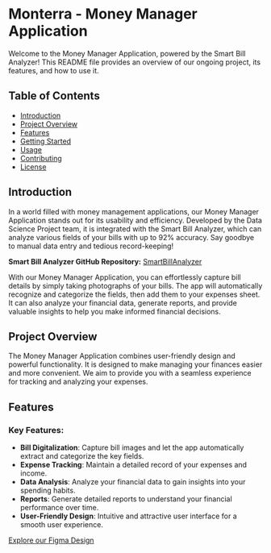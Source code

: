 # Monterra - Money Manager Application
Welcome to the Money Manager Application, powered by the Smart Bill Analyzer! This README file provides an overview of our ongoing project, its features, and how to use it.

## Table of Contents
- [Introduction](#introduction)
- [Project Overview](#project-overview)
- [Features](#features)
- [Getting Started](#getting-started)
- [Usage](#usage)
- [Contributing](#contributing)
- [License](#license)

## Introduction

In a world filled with money management applications, our Money Manager Application stands out for its usability and efficiency. Developed by the Data Science Project team, it is integrated with the Smart Bill Analyzer, which can analyze various fields of your bills with up to 92% accuracy. Say goodbye to manual data entry and tedious record-keeping!

**Smart Bill Analyzer GitHub Repository:** [SmartBillAnalyzer](https://github.com/malshanCS/SmartBillAnalyzer)

With our Money Manager Application, you can effortlessly capture bill details by simply taking photographs of your bills. The app will automatically recognize and categorize the fields, then add them to your expenses sheet. It can also analyze your financial data, generate reports, and provide valuable insights to help you make informed financial decisions.

## Project Overview

The Money Manager Application combines user-friendly design and powerful functionality. It is designed to make managing your finances easier and more convenient. We aim to provide you with a seamless experience for tracking and analyzing your expenses.

## Features

### Key Features:
- **Bill Digitalization**: Capture bill images and let the app automatically extract and categorize the key fields.
- **Expense Tracking**: Maintain a detailed record of your expenses and income.
- **Data Analysis**: Analyze your financial data to gain insights into your spending habits.
- **Reports**: Generate detailed reports to understand your financial performance over time.
- **User-Friendly Design**: Intuitive and attractive user interface for a smooth user experience.

[Explore our Figma Design](https://www.figma.com/file/QAmK1JCCEQRewXaHfTjAZb/Monterra-UI?type=design&node-id=0%3A1&mode=design&t=Y0VNyzi1yxQgCkdl-1)
